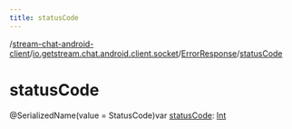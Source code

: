 ```yaml
---
title: statusCode
---
```

/[stream-chat-android-client](../../index.md)/[io.getstream.chat.android.client.socket](../index.md)/[ErrorResponse](index.md)/[statusCode](statusCode.md)  
  
  
  
# statusCode  
@SerializedName(value = StatusCode)var [statusCode](statusCode.md): [Int](https://kotlinlang.org/api/latest/jvm/stdlib/kotlin/-int/index.html)
